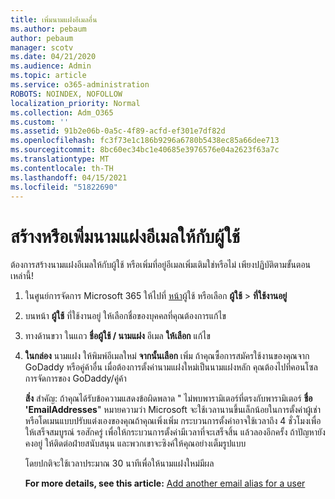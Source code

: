 ```yaml
---
title: เพิ่มนามแฝงอีเมลอื่น
ms.author: pebaum
author: pebaum
manager: scotv
ms.date: 04/21/2020
ms.audience: Admin
ms.topic: article
ms.service: o365-administration
ROBOTS: NOINDEX, NOFOLLOW
localization_priority: Normal
ms.collection: Adm_O365
ms.custom: ''
ms.assetid: 91b2e06b-0a5c-4f89-acfd-ef301e7df82d
ms.openlocfilehash: fc3f73e1c186b9296a6780b5438ec85a66dee713
ms.sourcegitcommit: 8bc60ec34bc1e40685e3976576e04a2623f63a7c
ms.translationtype: MT
ms.contentlocale: th-TH
ms.lasthandoff: 04/15/2021
ms.locfileid: "51822690"
---
```

# <a name="create-or-add-an-email-alias-for-a-user"></a>สร้างหรือเพิ่มนามแฝงอีเมลให้กับผู้ใช้

ต้องการสร้างนามแฝงอีเมลให้กับผู้ใช้ หรือเพิ่มที่อยู่อีเมลเพิ่มเติมใช่หรือไม่ เพียงปฏิบัติตามขั้นตอนเหล่านี้!
  
1. ในศูนย์การจัดการ Microsoft 365 ให้ไปที่ [หน้า](https://go.microsoft.com/fwlink/p/?linkid=834822)ผู้ใช้ หรือเลือก **ผู้ใช้**  >  **ที่ใช้งานอยู่**
    
2. บนหน้า **ผู้ใช้** ที่ใช้งานอยู่ ให้เลือกชื่อของบุคคลที่คุณต้องการแก้ไข 
    
3. ทางด้านขวา ในแถว **ชื่อผู้ใช้ / นามแฝง** อีเมล **ให้เลือก** แก้ไข
    
4. **ในกล่อง** นามแฝง ให้พิมพ์อีเมลใหม่ **จากนั้นเลือก** เพิ่ม ถ้าคุณซื้อการสมัครใช้งานของคุณจาก GoDaddy หรือคู่ค้าอื่น เมื่อต้องการตั้งค่านามแฝงใหม่เป็นนามแฝงหลัก คุณต้องไปที่คอนโซลการจัดการของ GoDaddy/คู่ค้า 
    
    **สิ่ง** สําคัญ: ถ้าคุณได้รับข้อความแสดงข้อผิดพลาด " ไม่พบพารามิเตอร์ที่ตรงกับพารามิเตอร์ **ชื่อ 'EmailAddresses**" หมายความว่า Microsoft จะใช้เวลานานขึ้นเล็กน้อยในการตั้งค่าผู้เช่าหรือโดเมนแบบปรับแต่งเองของคุณถ้าคุณเพิ่งเพิ่ม กระบวนการตั้งค่าอาจใช้เวลาถึง 4 ชั่วโมงเพื่อให้เสร็จสมบูรณ์ รอสักครู่ เพื่อให้กระบวนการตั้งค่ามีเวลาที่จะเสร็จสิ้น แล้วลองอีกครั้ง ถ้าปัญหายังคงอยู่ ให้ติดต่อฝ่ายสนับสนุน และพวกเขาจะซิงค์ให้คุณอย่างเต็มรูปแบบ
    
    โดยปกติจะใช้เวลาประมาณ 30 นาทีเพื่อให้นามแฝงใหม่มีผล
    
    **For more details, see this article:** [Add another email alias for a user](https://docs.microsoft.com/microsoft-365/admin/email/add-another-email-alias-for-a-user)
    

